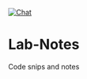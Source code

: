 [![Chat](https://img.shields.io/badge/chat-Discord-blueviolet)](https://discord.gg/UWdMC3W2qn) 
# Lab-Notes
Code snips and notes

